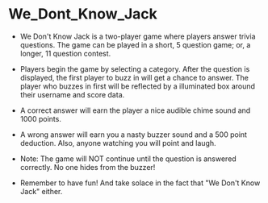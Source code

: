 # We_Dont_Know_Jack

- We Don't Know Jack is a two-player game where players answer trivia questions. The game can be played in a short, 5 question game; or, a longer, 11 question contest.

- Players begin the game by selecting a category. After the question is displayed, the first player to buzz in will get a chance to answer. The player who buzzes in first will be reflected by a illuminated box around their username and score data.

- A correct answer will earn the player a nice audible chime sound and 1000 points.

- A wrong answer will earn you a nasty buzzer sound and a 500 point deduction. Also, anyone watching you will point and laugh.

- Note: The game will NOT continue until the question is answered correctly. No one hides from the buzzer!

- Remember to have fun! And take solace in the fact that "We Don't Know Jack" either.
